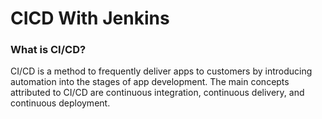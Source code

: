 # CICD With Jenkins

### What is CI/CD?

CI/CD is a method to frequently deliver apps to customers by introducing automation into the stages of app development. The main concepts attributed to CI/CD are continuous integration, continuous delivery, and continuous deployment.

